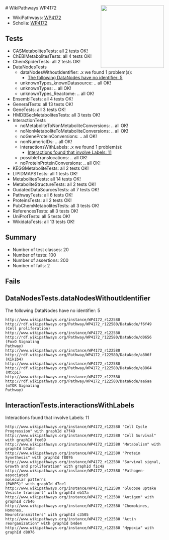 <img style="float: right; width: 200px" src="https://upload.wikimedia.org/wikipedia/commons/thumb/8/83/Wplogo_with_text_500.png/640px-Wplogo_with_text_500.png" />
# WikiPathways WP4172

* WikiPathways: [WP4172](https://new.wikipathways.org/pathways/WP4172)
* Scholia: [WP4172](https://scholia.toolforge.org/wikipathways/WP4172)
## Tests
* CASMetabolitesTests: all 2 tests OK!
* ChEBIMetabolitesTests: all 4 tests OK!
* ChemSpiderTests: all 2 tests OK!
* DataNodesTests
    * dataNodesWithoutIdentifier: .x we found 1 problem(s):
        * [The following DataNodes have no identifier: 5](#d2d32fa4)
    * unknownTypes_knownDatasource: .. all OK!
    * unknownTypes: .. all OK!
    * unknownTypes_Reactome: .. all OK!
* EnsemblTests: all 4 tests OK!
* GeneralTests: all 13 tests OK!
* GeneTests: all 3 tests OK!
* HMDBSecMetabolitesTests: all 3 tests OK!
* InteractionTests
    * noMetaboliteToNonMetaboliteConversions: .. all OK!
    * noNonMetaboliteToMetaboliteConversions: .. all OK!
    * noGeneProteinConversions: .. all OK!
    * nonNumericIDs: .. all OK!
    * interactionsWithLabels: .x we found 1 problem(s):
        * [Interactions found that involve Labels: 11](#fe97a8b9)
    * possibleTranslocations: .. all OK!
    * noProteinProteinConversions: .. all OK!
* KEGGMetaboliteTests: all 2 tests OK!
* LIPIDMAPSTests: all 1 tests OK!
* MetabolitesTests: all 14 tests OK!
* MetaboliteStructureTests: all 2 tests OK!
* OudatedDataSourcesTests: all 7 tests OK!
* PathwayTests: all 6 tests OK!
* ProteinsTests: all 2 tests OK!
* PubChemMetabolitesTests: all 3 tests OK!
* ReferencesTests: all 3 tests OK!
* UniProtTests: all 5 tests OK!
* WikidataTests: all 13 tests OK!


## Summary

* Number of test classes: 20
* Number of tests: 100
* Number of assertions: 200
* Number of fails: 2

## Fails

<a name="d2d32fa4" />

## DataNodesTests.dataNodesWithoutIdentifier

The following DataNodes have no identifier: 5
```
http://www.wikipathways.org/instance/WP4172_r122580 http://rdf.wikipathways.org/Pathway/WP4172_r122580/DataNode/f6f49 (Cell proliferation)
http://www.wikipathways.org/instance/WP4172_r122580 http://rdf.wikipathways.org/Pathway/WP4172_r122580/DataNode/d0656 (FoxO Signaling
Pathway)
http://www.wikipathways.org/instance/WP4172_r122580 http://rdf.wikipathways.org/Pathway/WP4172_r122580/DataNode/a806f (Kik1b4)
http://www.wikipathways.org/instance/WP4172_r122580 http://rdf.wikipathways.org/Pathway/WP4172_r122580/DataNode/e8864 (Mtcp1)
http://www.wikipathways.org/instance/WP4172_r122580 http://rdf.wikipathways.org/Pathway/WP4172_r122580/DataNode/aa6aa (mTOR Signaling
Pathway)
```

<a name="fe97a8b9" />

## InteractionTests.interactionsWithLabels

Interactions found that involve Labels: 11
```
http://www.wikipathways.org/instance/WP4172_r122580 "Cell Cycle Progression" with graphId e7f49
http://www.wikipathways.org/instance/WP4172_r122580 "Cell Survival" with graphId fce69
http://www.wikipathways.org/instance/WP4172_r122580 "Metabolism" with graphId b7abd
http://www.wikipathways.org/instance/WP4172_r122580 "Protein Synethesis" with graphId f8076
http://www.wikipathways.org/instance/WP4172_r122580 "Survival signal,
Growth and proliferation" with graphId f1c4a
http://www.wikipathways.org/instance/WP4172_r122580 "Pathogen-associated
molecular patterns
(PAMPS)" with graphId d7ce1
http://www.wikipathways.org/instance/WP4172_r122580 "Glucose uptake
Vesicle transport" with graphId eb17a
http://www.wikipathways.org/instance/WP4172_r122580 "Antigen" with graphId c7b46
http://www.wikipathways.org/instance/WP4172_r122580 "Chemokines, 
Homones, 
Neurotransmitters" with graphId c3505
http://www.wikipathways.org/instance/WP4172_r122580 "Actin reorganization" with graphId b4de4
http://www.wikipathways.org/instance/WP4172_r122580 "Hypoxia" with graphId d8076
```


